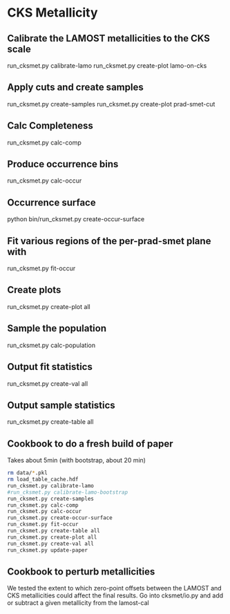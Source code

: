 # CKS Metallicity

## Calibrate the LAMOST metallicities to the CKS scale

run_cksmet.py calibrate-lamo
run_cksmet.py create-plot lamo-on-cks

## Apply cuts and create samples

run_cksmet.py create-samples
run_cksmet.py create-plot prad-smet-cut

## Calc Completeness

run_cksmet.py calc-comp

## Produce occurrence bins

run_cksmet.py calc-occur

## Occurrence surface

python bin/run_cksmet.py create-occur-surface

## Fit various regions of the per-prad-smet plane with

run_cksmet.py fit-occur

## Create plots

run_cksmet.py create-plot all

## Sample the population

run_cksmet.py calc-population

## Output fit statistics

run_cksmet.py create-val all

## Output sample statistics

run_cksmet.py create-table all


## Cookbook to do a fresh build of paper 

Takes about 5min (with bootstrap, about 20 min)

```bash
rm data/*.pkl
rm load_table_cache.hdf
run_cksmet.py calibrate-lamo
#run_cksmet.py calibrate-lamo-bootstrap
run_cksmet.py create-samples
run_cksmet.py calc-comp
run_cksmet.py calc-occur
run_cksmet.py create-occur-surface
run_cksmet.py fit-occur
run_cksmet.py create-table all
run_cksmet.py create-plot all
run_cksmet.py create-val all
run_cksmet.py update-paper 
```

## Cookbook to perturb metallicities

We tested the extent to which zero-point offsets between the LAMOST
and CKS metallicities could affect the final results. Go into
cksmet/io.py and add or subtract a given metallicity from the lamost-cal
